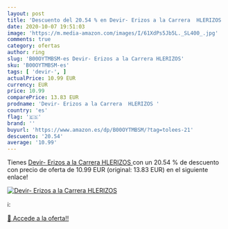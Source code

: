 ```yaml
---
layout: post
title: 'Descuento del 20.54 % en Devir- Erizos a la Carrera  HLERIZOS '
date: 2020-10-07 19:51:03
image: 'https://m.media-amazon.com/images/I/61XdPs5Jb5L._SL400_.jpg'
comments: true
category: ofertas
author: ring
slug: 'B00OYTMBSM-es Devir- Erizos a la Carrera HLERIZOS'
sku: 'B00OYTMBSM-es'
tags: [ 'devir-', ]
actualPrice: 10.99 EUR
currency: EUR
price: 10.99
comparePrice: 13.83 EUR
prodname: 'Devir- Erizos a la Carrera  HLERIZOS '
country: 'es'
flag: '🇪🇸'
brand: ''
buyurl: 'https://www.amazon.es/dp/B00OYTMBSM/?tag=tolees-21'
descuento: '20.54'
average: '10.99'
---
```


Tienes [Devir- Erizos a la Carrera  HLERIZOS ](https://www.amazon.es/dp/B00OYTMBSM/?tag=tolees-21) con un 20.54 % de descuento con precio de oferta de 10.99 EUR (original: 13.83 EUR) en el siguiente enlace!

[![Devir- Erizos a la Carrera  HLERIZOS ](https://m.media-amazon.com/images/I/61XdPs5Jb5L._SL400_.jpg)](https://www.amazon.es/dp/B00OYTMBSM/?tag=tolees-21)

ℹ️:


[🛒 Accede a la oferta!!](https://www.amazon.es/dp/B00OYTMBSM/?tag=tolees-21)

